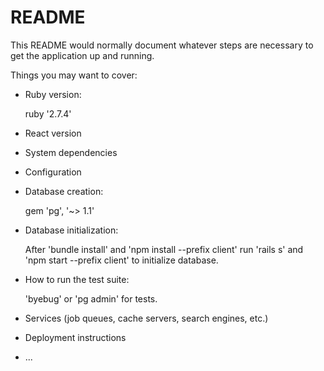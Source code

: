 # README

This README would normally document whatever steps are necessary to get the
application up and running.

Things you may want to cover:

* Ruby version:

    ruby '2.7.4'

* React version


* System dependencies

* Configuration

* Database creation:

    gem 'pg', '~> 1.1'

* Database initialization:

    After 'bundle install' and 'npm install --prefix client' run 'rails s' and 'npm start --prefix client' to initialize database.

* How to run the test suite:

    'byebug' or 'pg admin' for tests.

* Services (job queues, cache servers, search engines, etc.)

* Deployment instructions

* ...
